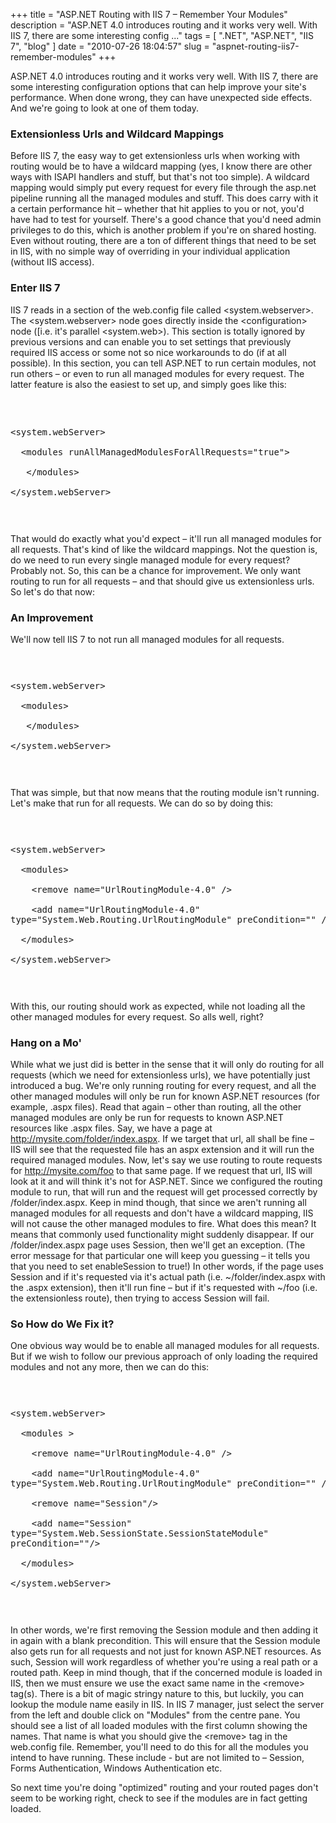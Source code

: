 
+++
title = "ASP.NET Routing with IIS 7 – Remember Your Modules"
description = "ASP.NET 4.0 introduces routing and it works very well. With IIS 7, there are some interesting config ..."
tags = [ ".NET", "ASP.NET", "IIS 7", "blog" ]
date = "2010-07-26 18:04:57"
slug = "aspnet-routing-iis7-remember-modules"
+++
<p>ASP.NET 4.0 introduces routing and it works very well. With IIS 7, there are some interesting configuration options that can help improve your site's performance. When done wrong, they can have unexpected side effects. And we're going to look at one of them today.</p>  <h3>Extensionless Urls and Wildcard Mappings</h3>  <p>Before IIS 7, the easy way to get extensionless urls when working with routing would be to have a wildcard mapping (yes, I know there are other ways with ISAPI handlers and stuff, but that's not too simple). A wildcard mapping would simply put every request for every file through the asp.net pipeline running all the managed modules and stuff. This does carry with it a certain performance hit – whether that hit applies to you or not, you'd have had to test for yourself. There's a good chance that you'd need admin privileges to do this, which is another problem if you're on shared hosting. Even without routing, there are a ton of different things that need to be set in IIS, with no simple way of overriding in your individual application (without IIS access).</p>  <h3></h3>  <h3>Enter IIS 7</h3>  <p>IIS 7 reads in a section of the web.config file called &lt;system.webserver&gt;. The &lt;system.webserver&gt; node goes directly inside the &lt;configuration&gt; node ([i.e. it's parallel &lt;system.web&gt;). This section is totally ignored by previous versions and can enable you to set settings that previously required IIS access or some not so nice workarounds to do (if at all possible). In this section, you can tell ASP.NET to run certain modules, not run others – or even to run all managed modules for every request. The latter feature is also the easiest to set up, and simply goes like this:</p>  <p><pre class='brush:xml'>    
    
&lt;system.webServer&gt;     
&#160; &lt;modules runAllManagedModulesForAllRequests=&quot;true&quot;&gt;     
&#160;&#160; &lt;/modules&gt;     
&lt;/system.webServer&gt;     
    
</pre></p>  <p>That would do exactly what you'd expect – it'll run all managed modules for all requests. That's kind of like the wildcard mappings. Not the question is, do we need to run every single managed module for every request? Probably not. So, this can be a chance for improvement. We only want routing to run for all requests – and that should give us extensionless urls. So let's do that now:</p>  <h3>An Improvement</h3>  <p>We'll now tell IIS 7 to not run all managed modules for all requests.</p>  <p><pre class='brush:xml'>    
    
&lt;system.webServer&gt;     
&#160; &lt;modules&gt;     
&#160;&#160; &lt;/modules&gt;     
&lt;/system.webServer&gt;     
    
</pre></p>  <p>That was simple, but that now means that the routing module isn't running. Let's make that run for all requests. We can do so by doing this:</p>  <p><pre class='brush:xml'>    
    
&lt;system.webServer&gt;     
&#160; &lt;modules&gt;     
&#160;&#160;&#160; &lt;remove name=&quot;UrlRoutingModule-4.0&quot; /&gt;     
&#160;&#160;&#160; &lt;add name=&quot;UrlRoutingModule-4.0&quot; type=&quot;System.Web.Routing.UrlRoutingModule&quot; preCondition=&quot;&quot; /&gt;     
&#160; &lt;/modules&gt;     
&lt;/system.webServer&gt;     
    
</pre></p>  <p>With this, our routing should work as expected, while not loading all the other managed modules for every request. So alls well, right?</p>  <h3></h3>  <h3>Hang on a Mo'</h3>  <p>While what we just did is better in the sense that it will only do routing for all requests (which we need for extensionless urls), we have potentially just introduced a bug. We're only running routing for every request, and all the other managed modules will only be run for known ASP.NET resources (for example, .aspx files). Read that again – other than routing, all the other managed modules are only be run for requests to known ASP.NET resources like .aspx files. Say, we have a page at http://mysite.com/folder/index.aspx. If we target that url, all shall be fine – IIS will see that the requested file has an aspx extension and it will run the required managed modules. Now, let's say we use routing to route requests for http://mysite.com/foo to that same page. If we request that url, IIS will look at it and will think it's not for ASP.NET. Since we configured the routing module to run, that will run and the request will get processed correctly by /folder/index.aspx. Keep in mind though, that since we aren't running all managed modules for all requests and don't have a wildcard mapping, IIS will not cause the other managed modules to fire. What does this mean? It means that commonly used functionality might suddenly disappear. If our /folder/index.aspx page uses Session, then we'll get an exception. (The error message for that particular one will keep you guessing – it tells you that you need to set enableSession to true!) In other words, if the page uses Session and if it's requested via it's actual path (i.e. ~/folder/index.aspx with the .aspx extension), then it'll run fine – but if it's requested with ~/foo (i.e. the extensionless route), then trying to access Session will fail. </p>  <h3>So How do We Fix it?</h3>  <p>One obvious way would be to enable all managed modules for all requests. But if we wish to follow our previous approach of only loading the required modules and not any more, then we can do this:</p>  <p><pre class='brush:xml'>    
    
&lt;system.webServer&gt;     
&#160; &lt;modules &gt;     
&#160;&#160;&#160; &lt;remove name=&quot;UrlRoutingModule-4.0&quot; /&gt;     
&#160;&#160;&#160; &lt;add name=&quot;UrlRoutingModule-4.0&quot; type=&quot;System.Web.Routing.UrlRoutingModule&quot; preCondition=&quot;&quot; /&gt;     
&#160;&#160;&#160; &lt;remove name=&quot;Session&quot;/&gt;     
&#160;&#160;&#160; &lt;add name=&quot;Session&quot; type=&quot;System.Web.SessionState.SessionStateModule&quot; preCondition=&quot;&quot;/&gt;     
&#160; &lt;/modules&gt;     
&lt;/system.webServer&gt;     
    
</pre></p>  <p>In other words, we're first removing the Session module and then adding it in again with a blank precondition. This will ensure that the Session module also gets run for all requests and not just for known ASP.NET resources. As such, Session will work regardless of whether you're using a real path or a routed path. Keep in mind though, that if the concerned module is loaded in IIS, then we must ensure we use the exact same name in the &lt;remove&gt; tag(s). There is a bit of magic stringy nature to this, but luckily, you can lookup the module name easily in IIS. In IIS 7 manager, just select the server from the left and double click on &quot;Modules&quot; from the centre pane. You should see a list of all loaded modules with the first column showing the names. That name is what you should give the &lt;remove&gt; tag in the web.config file. Remember, you'll need to do this for all the modules you intend to have running. These include - but are not limited to – Session, Forms Authentication, Windows Authentication etc.</p>  <p>So next time you're doing &quot;optimized&quot; routing and your routed pages don't seem to be working right, check to see if the modules are in fact getting loaded.</p>
        